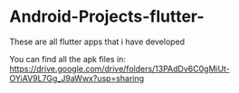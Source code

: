 # Android-Projects-flutter-
These are all flutter apps that i have developed

You can find all the apk files in:
https://drive.google.com/drive/folders/13PAdDv6C0gMiUt-OYiAV9L7Gg_J9aWwx?usp=sharing
